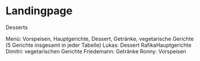 # Landingpage
Desserts

Menü: Vorspeisen, Hauptgerichte, Dessert, Getränke, vegetarische Gerichte (5 Gerichte insgesamt in jeder Tabelle)
Lukas: Dessert
RafikaHauptgerichte
Dimitri: vegetarischen Gerichte
Friedemann: Getränke
Ronny: Vorspeisen

